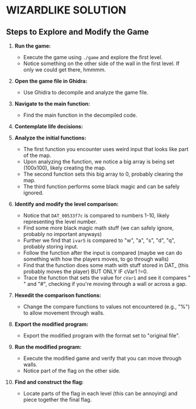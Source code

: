 # WIZARDLIKE SOLUTION

## Steps to Explore and Modify the Game

1. **Run the game:**
   - Execute the game using `./game` and explore the first level.
   - Notice something on the other side of the wall in the first level. If only we could get there, hmmmm.

2. **Open the game file in Ghidra:**
   - Use Ghidra to decompile and analyze the game file.

3. **Navigate to the main function:**
   - Find the main function in the decompiled code.

4. **Contemplate life decisions:**

5. **Analyze the initial functions:**
   - The first function you encounter uses weird input that looks like part of the map.
   - Upon analyzing the function, we notice a big array is being set (100x100), likely creating the map.
   - The second function sets this big array to 0, probably clearing the map.
   - The third function performs some black magic and can be safely ignored.

6. **Identify and modify the level comparison:**
   - Notice that `DAT_00533f7c` is compared to numbers 1-10, likely representing the level number.
   - Find some more black magic math stuff (we can safely ignore, probably no important anyways)
   - Further we find that `ivar5` is compared to "w", "a", "s", "d", "q", probably storing input.
   - Follow the function after the input is compared (maybe we can do something with how the players moves, to go through walls)
   - Find that the function does some math with stuff stored in DAT_ (this probably moves the player) BUT ONLY IF cVar1 !=0.
   - Trace the function that sets the value for `cVar1` and see it compares " " and "#", checking if you're moving through a wall or across a gap.

7. **Hexedit the comparison functions:**
   - Change the compare functions to values not encountered (e.g., "%") to allow movement through walls.

8. **Export the modified program:**
   - Export the modified program with the format set to "original file".

9. **Run the modified program:**
   - Execute the modified game and verify that you can move through walls.
   - Notice part of the flag on the other side.

10. **Find and construct the flag:**
    - Locate parts of the flag in each level (this can be annoying) and piece together the final flag.


    
